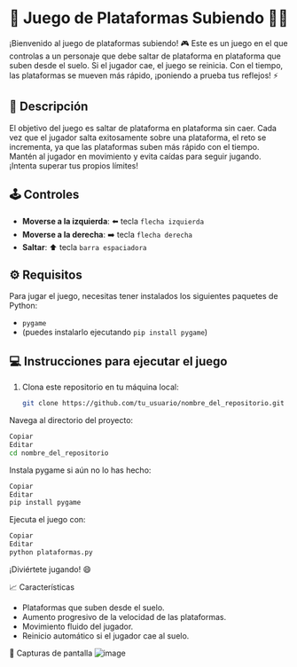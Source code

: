 # 🚀 Juego de Plataformas Subiendo 🏃‍♂️

¡Bienvenido al juego de plataformas subiendo! 🎮 Este es un juego en el que controlas a un personaje que debe saltar de plataforma en plataforma que suben desde el suelo. Si el jugador cae, el juego se reinicia. Con el tiempo, las plataformas se mueven más rápido, ¡poniendo a prueba tus reflejos! ⚡

## 📜 Descripción

El objetivo del juego es saltar de plataforma en plataforma sin caer. Cada vez que el jugador salta exitosamente sobre una plataforma, el reto se incrementa, ya que las plataformas suben más rápido con el tiempo. Mantén al jugador en movimiento y evita caídas para seguir jugando. ¡Intenta superar tus propios límites!

## 🕹️ Controles

- **Moverse a la izquierda**: ⬅️ tecla `flecha izquierda`
- **Moverse a la derecha**: ➡️ tecla `flecha derecha`
- **Saltar**: ⬆️ tecla `barra espaciadora`

## ⚙️ Requisitos

Para jugar el juego, necesitas tener instalados los siguientes paquetes de Python:

- `pygame`
- (puedes instalarlo ejecutando `pip install pygame`)

## 💻 Instrucciones para ejecutar el juego

1. Clona este repositorio en tu máquina local:
   ```bash
   git clone https://github.com/tu_usuario/nombre_del_repositorio.git
   ```
Navega al directorio del proyecto:

   ```bash
Copiar
Editar
cd nombre_del_repositorio
   ```
Instala pygame si aún no lo has hecho:

```bash
Copiar
Editar
pip install pygame
```
Ejecuta el juego con:

```bash
Copiar
Editar
python plataformas.py
```

¡Diviértete jugando! 😄

📈 Características
- Plataformas que suben desde el suelo.
- Aumento progresivo de la velocidad de las plataformas.
- Movimiento fluido del jugador.
- Reinicio automático si el jugador cae al suelo.

📸 Capturas de pantalla
![image](https://github.com/user-attachments/assets/dc04b12c-1f8e-4a8f-9e22-bbf7682b18c8)
